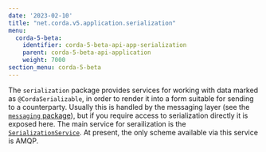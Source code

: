 ```yaml
---
date: '2023-02-10'
title: "net.corda.v5.application.serialization"
menu:
  corda-5-beta:
    identifier: corda-5-beta-api-app-serialization
    parent: corda-5-beta-api-application
    weight: 7000
section_menu: corda-5-beta
---
```


The `serialization` package provides services for working with data marked as `@CordaSerializable`, in order to render it into a form suitable for sending to a counterparty. Usually this is handled by the messaging layer (see the <a href="messaging.md">`messaging` package</a>), but if you require access to serialization directly it is exposed here. The main service for serailization is the <a href="../../../../../../api-ref/corda/5.0-beta/java/net/corda/v5/application/serialization/SerializationService.html" target="_blank">`SerializationService`</a>. At present, the only scheme available via this service is AMQP.
